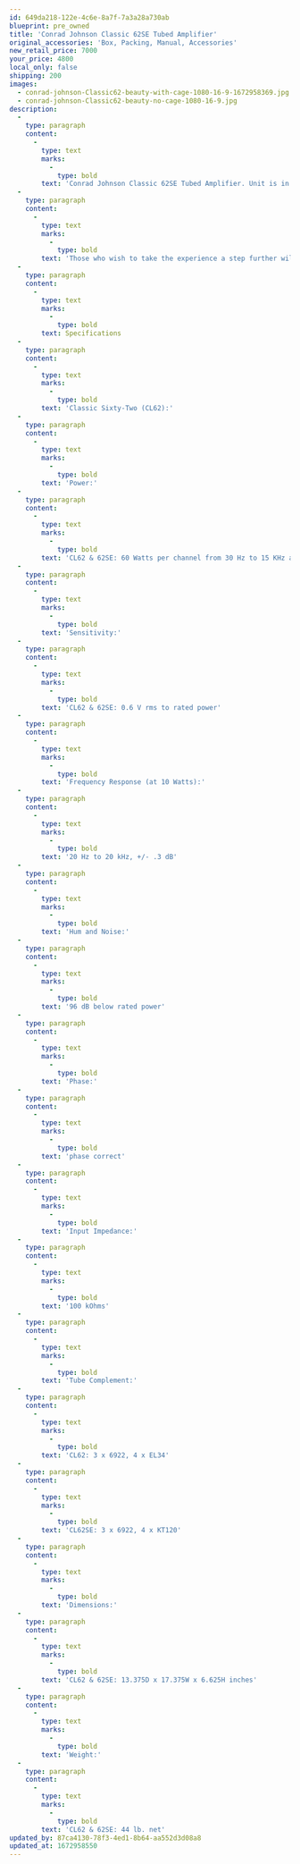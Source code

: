 ```yaml
---
id: 649da218-122e-4c6e-8a7f-7a3a28a730ab
blueprint: pre_owned
title: 'Conrad Johnson Classic 62SE Tubed Amplifier'
original_accessories: 'Box, Packing, Manual, Accessories'
new_retail_price: 7000
your_price: 4800
local_only: false
shipping: 200
images:
  - conrad-johnson-Classic62-beauty-with-cage-1080-16-9-1672958369.jpg
  - conrad-johnson-Classic62-beauty-no-cage-1080-16-9.jpg
description:
  -
    type: paragraph
    content:
      -
        type: text
        marks:
          -
            type: bold
        text: 'Conrad Johnson Classic 62SE Tubed Amplifier. Unit is in like new condition with original box, packing and all accessories. Amp sells as new for $7,000.00'
  -
    type: paragraph
    content:
      -
        type: text
        marks:
          -
            type: bold
        text: 'Those who wish to take the experience a step further will want to investigate the upgraded Classic Sixty-Two SE and Classic One-Twenty SE amplifiers. These special edition versions upgrade the output tubes to KT120s and incorporate CJD Teflon Capacitors and ultra high-performance metal foil resistors in strategic applications in the circuit. Any of the Classic amplifier models are sure to rekindle your passion for enjoying great music in your home.'
  -
    type: paragraph
    content:
      -
        type: text
        marks:
          -
            type: bold
        text: Specifications
  -
    type: paragraph
    content:
      -
        type: text
        marks:
          -
            type: bold
        text: 'Classic Sixty-Two (CL62):'
  -
    type: paragraph
    content:
      -
        type: text
        marks:
          -
            type: bold
        text: 'Power:'
  -
    type: paragraph
    content:
      -
        type: text
        marks:
          -
            type: bold
        text: 'CL62 & 62SE: 60 Watts per channel from 30 Hz to 15 KHz at no more than 1.5 % THD, both channels driven into 4 Ohms (also available connected for 16 ohm loads)'
  -
    type: paragraph
    content:
      -
        type: text
        marks:
          -
            type: bold
        text: 'Sensitivity:'
  -
    type: paragraph
    content:
      -
        type: text
        marks:
          -
            type: bold
        text: 'CL62 & 62SE: 0.6 V rms to rated power'
  -
    type: paragraph
    content:
      -
        type: text
        marks:
          -
            type: bold
        text: 'Frequency Response (at 10 Watts):'
  -
    type: paragraph
    content:
      -
        type: text
        marks:
          -
            type: bold
        text: '20 Hz to 20 kHz, +/- .3 dB'
  -
    type: paragraph
    content:
      -
        type: text
        marks:
          -
            type: bold
        text: 'Hum and Noise:'
  -
    type: paragraph
    content:
      -
        type: text
        marks:
          -
            type: bold
        text: '96 dB below rated power'
  -
    type: paragraph
    content:
      -
        type: text
        marks:
          -
            type: bold
        text: 'Phase:'
  -
    type: paragraph
    content:
      -
        type: text
        marks:
          -
            type: bold
        text: 'phase correct'
  -
    type: paragraph
    content:
      -
        type: text
        marks:
          -
            type: bold
        text: 'Input Impedance:'
  -
    type: paragraph
    content:
      -
        type: text
        marks:
          -
            type: bold
        text: '100 kOhms'
  -
    type: paragraph
    content:
      -
        type: text
        marks:
          -
            type: bold
        text: 'Tube Complement:'
  -
    type: paragraph
    content:
      -
        type: text
        marks:
          -
            type: bold
        text: 'CL62: 3 x 6922, 4 x EL34'
  -
    type: paragraph
    content:
      -
        type: text
        marks:
          -
            type: bold
        text: 'CL62SE: 3 x 6922, 4 x KT120'
  -
    type: paragraph
    content:
      -
        type: text
        marks:
          -
            type: bold
        text: 'Dimensions:'
  -
    type: paragraph
    content:
      -
        type: text
        marks:
          -
            type: bold
        text: 'CL62 & 62SE: 13.375D x 17.375W x 6.625H inches'
  -
    type: paragraph
    content:
      -
        type: text
        marks:
          -
            type: bold
        text: 'Weight:'
  -
    type: paragraph
    content:
      -
        type: text
        marks:
          -
            type: bold
        text: 'CL62 & 62SE: 44 lb. net'
updated_by: 87ca4130-78f3-4ed1-8b64-aa552d3d08a8
updated_at: 1672958550
---
```

